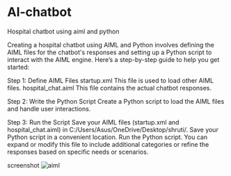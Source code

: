 # AI-chatbot
Hospital chatbot using aiml and python

Creating a hospital chatbot using AIML and Python involves defining the AIML files for the chatbot's responses and setting up a Python script to interact with the AIML engine. 
Here’s a step-by-step guide to help you get started:

Step 1: Define AIML Files
startup.xml
This file is used to load other AIML files.
hospital_chat.aiml
This file contains the actual chatbot responses.

Step 2: Write the Python Script
Create a Python script to load the AIML files and handle user interactions.

Step 3: Run the Script
Save your AIML files (startup.xml and hospital_chat.aiml) in C:/Users/Asus/OneDrive/Desktop/shruti/.
Save your Python script in a convenient location.
Run the Python script.
You can expand or modify this file to include additional categories or refine the responses based on specific needs or scenarios.

screenshot
![aiml](https://github.com/user-attachments/assets/40074335-bb61-4da9-b278-09589bc4156c)


